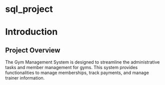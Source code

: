 # sql_project
# Introduction
## Project Overview
The Gym Management System is designed to streamline the administrative tasks and member management for gyms. This system provides
functionalities to manage memberships, track payments, and manage trainer information.
